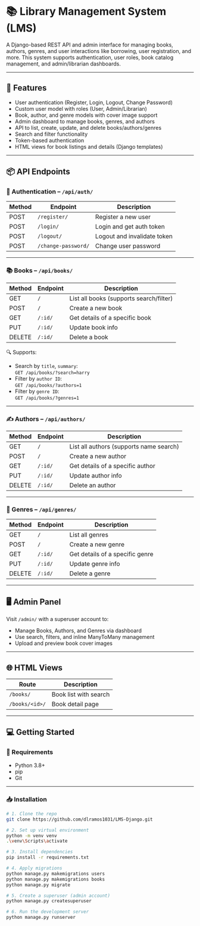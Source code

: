 # 📚 Library Management System (LMS)

A Django-based REST API and admin interface for managing books, authors, genres, and user interactions like borrowing, user registration, and more. This system supports authentication, user roles, book catalog management, and admin/librarian dashboards.

---

## 🚀 Features

- User authentication (Register, Login, Logout, Change Password)
- Custom user model with roles (User, Admin/Librarian)
- Book, author, and genre models with cover image support
- Admin dashboard to manage books, genres, and authors
- API to list, create, update, and delete books/authors/genres
- Search and filter functionality
- Token-based authentication
- HTML views for book listings and details (Django templates)

---

## 📦 API Endpoints

### 🔐 Authentication – `/api/auth/`
| Method | Endpoint             | Description                         |
|--------|----------------------|-------------------------------------|
| POST   | `/register/`         | Register a new user                 |
| POST   | `/login/`            | Login and get auth token            |
| POST   | `/logout/`           | Logout and invalidate token         |
| POST   | `/change-password/`  | Change user password                |

---

### 📚 Books – `/api/books/`
| Method | Endpoint     | Description                                 |
|--------|--------------|---------------------------------------------|
| GET    | `/`          | List all books (supports search/filter)     |
| POST   | `/`          | Create a new book                           |
| GET    | `/:id/`      | Get details of a specific book              |
| PUT    | `/:id/`      | Update book info                            |
| DELETE | `/:id/`      | Delete a book                               |

🔍 Supports:
- Search by `title`, `summary`:  
  `GET /api/books/?search=harry`
- Filter by `author ID`:  
  `GET /api/books/?authors=1`
- Filter by `genre ID`:  
  `GET /api/books/?genres=1`

---

### ✍️ Authors – `/api/authors/`
| Method | Endpoint             | Description                             |
|--------|----------------------|-----------------------------------------|
| GET    | `/`                  | List all authors (supports name search) |
| POST   | `/`                  | Create a new author                     |
| GET    | `/:id/`              | Get details of a specific author        |
| PUT    | `/:id/`              | Update author info                      |
| DELETE | `/:id/`              | Delete an author                        |

---

### 🎨 Genres – `/api/genres/`
| Method | Endpoint             | Description                             |
|--------|----------------------|-----------------------------------------|
| GET    | `/`                  | List all genres                         |
| POST   | `/`                  | Create a new genre                      |
| GET    | `/:id/`              | Get details of a specific genre         |
| PUT    | `/:id/`              | Update genre info                       |
| DELETE | `/:id/`              | Delete a genre                          |

---

## 🖥️ Admin Panel

Visit `/admin/` with a superuser account to:
- Manage Books, Authors, and Genres via dashboard
- Use search, filters, and inline ManyToMany management
- Upload and preview book cover images

---

## 🌐 HTML Views

| Route            | Description                 |
|------------------|-----------------------------|
| `/books/`        | Book list with search       |
| `/books/<id>/`   | Book detail page            |

---

## 💻 Getting Started

### 🔧 Requirements
- Python 3.8+
- pip
- Git

---

### 📥 Installation

```bash
# 1. Clone the repo
git clone https://github.com/dlramos1031/LMS-Django.git

# 2. Set up virtual environment
python -m venv venv
.\venv\Scripts\activate

# 3. Install dependencies
pip install -r requirements.txt

# 4. Apply migrations
python manage.py makemigrations users
python manage.py makemigrations books
python manage.py migrate

# 5. Create a superuser (admin account)
python manage.py createsuperuser

# 6. Run the development server
python manage.py runserver
